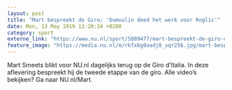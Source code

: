 ```yaml
---
layout: post
title: "Mart bespreekt de Giro: 'Dumoulin deed het werk voor Roglic'"
date: Mon, 13 May 2019 13:20:34 +0200
category: sport
externe_link: "https://www.nu.nl/sport/5889477/mart-bespreekt-de-giro-dumoulin-deed-het-werk-voor-roglic.html"
feature_image: "https://media.nu.nl/m/rkfx6g0aadj8_sqr256.jpg/mart-bespreekt-de-giro-dumoulin-deed-het-werk-voor-roglic.jpg"
---
```


Mart Smeets blikt voor NU.nl dagelijks terug op de Giro d’Italia. In deze aflevering bespreekt hij de tweede etappe van de giro. Alle video’s bekijken? Ga naar NU.nl/Mart.
